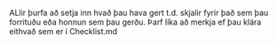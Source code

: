 ALlir þurfa að setja inn hvað þau hava gert t.d. skjalir fyrir það sem þau forrituðu eða honnun sem þau gerðu. Þarf líka að merkja ef þau klára eithvað sem er í Checklist.md
